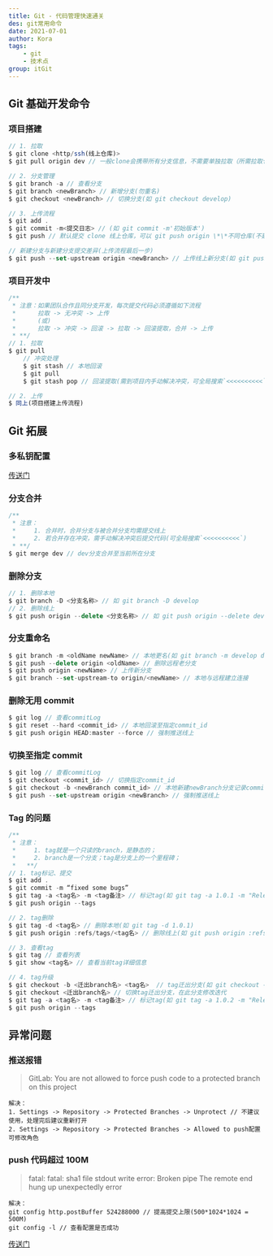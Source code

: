 ```yaml
---
title: Git - 代码管理快速通关
des: git常用命令
date: 2021-07-01
author: Kora
tags:
    - git
    - 技术点
group: itGit
---
```


## Git 基础开发命令

### 项目搭建

<!-- - 拉取、分支管理、上传分支 -->

```js
// 1. 拉取
$ git clone <http/ssh(线上仓库)>
$ git pull origin dev // 一般clone会携带所有分支信息，不需要单独拉取（所需拉取仓库分支）

// 2. 分支管理
$ git branch -a // 查看分支
$ git branch <newBranch> // 新增分支(勿重名)
$ git checkout <newBranch> // 切换分支(如 git checkout develop)

// 3. 上传流程
$ git add .
$ git commit -m<提交日志> // (如 git commit -m'初始版本')
$ git push // 默认提交 clone 线上仓库，可以 git push origin \*\*不同仓库(不建议使用)

// 新建分支与新建分支提交差异(上传流程最后一步)
$ git push --set-upstream origin <newBranch> // 上传线上新分支(如 git push --set-upstream origin develop)
```

### 项目开发中

 <!-- 拉取、上传 -->

```js
/**
 * 注意：如果团队合作且同分支开发，每次提交代码必须遵循如下流程
 * 		拉取 -> 无冲突 -> 上传
 * 		(或)
 * 		拉取 -> 冲突 -> 回滚 -> 拉取 -> 回滚提取，合并 -> 上传
 * **/
// 1. 拉取
$ git pull
    // 冲突处理
	$ git stash // 本地回滚
	$ git pull
	$ git stash pop // 回滚提取(需到项目内手动解决冲突，可全局搜索`<<<<<<<<<<`)

// 2. 上传
$ 同上(项目搭建上传流程)
```

## Git 拓展

### 多私钥配置

[传送门](https://www.cnblogs.com/popfisher/p/5731232.html)

### 分支合并

```js
/**
 * 注意：
 *     1. 合并时，合并分支与被合并分支均需提交线上
 *     2. 若合并存在冲突，需手动解决冲突后提交代码(可全局搜索`<<<<<<<<<<`)
 * **/
$ git merge dev // dev分支合并至当前所在分支
```

### 删除分支

```js
// 1. 删除本地
$ git branch -D <分支名称> // 如 git branch -D develop
// 2. 删除线上
$ git push origin --delete <分支名称> // 如 git push origin --delete develop
```

### 分支重命名

```js
$ git branch -m <oldName newName> // 本地更名(如 git branch -m develop develop2)
$ git push --delete origin <oldName> // 删除远程老分支
$ git push origin <newName> // 上传新分支
$ git branch --set-upstream-to origin/<newName> // 本地与远程建立连接
```

### 删除无用 commit

```js
$ git log // 查看commitLog
$ git reset --hard <commit_id> // 本地回滚至指定commit_id
$ git push origin HEAD:master --force // 强制推送线上
```

### 切换至指定 commit

```js
$ git log // 查看commitLog
$ git checkout <commit_id> // 切换指定commit_id
$ git checkout -b <newBranch commit_id> // 本地新建newBranch分支记录commit_id
$ git push --set-upstream origin <newBranch> // 强制推送线上
```

### Tag 的问题

```js
/**
 * 注意：
 *     1. tag就是一个只读的branch，是静态的；
 *     2. branch是一个分支；tag是分支上的一个里程碑；
 *   **/
// 1. tag标记、提交
$ git add .
$ git commit -m “fixed some bugs”
$ git tag -a <tag名> -m <tag备注> // 标记tag(如 git tag -a 1.0.1 -m "Release version 1.0.1")
$ git push origin --tags

// 2. tag删除
$ git tag -d <tag名> // 删除本地(如 git tag -d 1.0.1)
$ git push origin :refs/tags/<tag名> // 删除线上(如 git push origin :refs/tags/1.0.1)

// 3. 查看tag
$ git tag // 查看列表
$ git show <tag名> // 查看当前tag详细信息

// 4. tag升级
$ git checkout -b <迁出branch名> <tag名>  // tag迁出分支(如 git checkout -b tagToBranch 1.0.1)
$ git checkout <迁出branch名> // 切换tag迁出分支，在此分支修改迭代
$ git tag -a <tag名> -m <tag备注> // 标记tag(如 git tag -a 1.0.2 -m "Release version 1.0.2")
$ git push origin --tags
```

## 异常问题

### 推送报错

> GitLab: You are not allowed to force push code to a protected branch on this project

    解决：
    1. Settings -> Repository -> Protected Branches -> Unprotect // 不建议使用，处理完后建议重新打开
    2. Settings -> Repository -> Protected Branches -> Allowed to push配置可修改角色

### push 代码超过 100M

> fatal: fatal: sha1 file stdout write error: Broken pipe The remote end hung up unexpectedly error

    解决：
    git config http.postBuffer 524288000 // 提高提交上限(500*1024*1024 = 500M)
    git config -l // 查看配置是否成功

[传送门](https://www.cnblogs.com/zmdComeOn/p/12565629.html)
